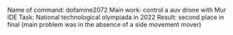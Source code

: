Name of command: dofamine2072
Main work: control a auv drone with Mur IDE
Task: National technological olympiada in 2022
Result: second place in final (main problem was in the absence of a side movement mover)
